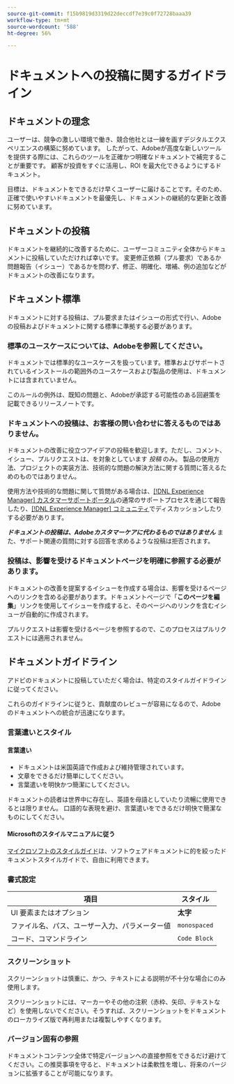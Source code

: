 ```yaml
---
source-git-commit: f15b9819d3319d22deccdf7e39c0f72728baaa39
workflow-type: tm+mt
source-wordcount: '588'
ht-degree: 56%

---
```

# ドキュメントへの投稿に関するガイドライン

## ドキュメントの理念

ユーザーは、競争の激しい環境で働き、競合他社とは一線を画すデジタルエクスペリエンスの構築に努めています。 したがって、Adobeが高度な新しいツールを提供する際には、これらのツールを正確かつ明確なドキュメントで補完することが重要です。 顧客が投資をすぐに活用し、ROI を最大化できるようにするドキュメント。

目標は、ドキュメントをできるだけ早くユーザーに届けることです。そのため、正確で使いやすいドキュメントを最優先し、ドキュメントの継続的な更新と改善に努めています。

## ドキュメントの投稿

ドキュメントを継続的に改善するために、ユーザーコミュニティ全体からドキュメントに投稿していただければ幸いです。 変更修正依頼（プル要求）であるか問題報告（イシュー）であるかを問わず、修正、明確化、増補、例の追加などがドキュメントの改善になります。

## ドキュメント標準

ドキュメントに対する投稿は、プル要求またはイシューの形式で行い、Adobeの投稿およびドキュメントに関する標準に準拠する必要があります。

### 標準のユースケースについては、Adobeを参照してください。

ドキュメントでは標準的なユースケースを扱っています。標準およびサポートされているインストールの範囲外のユースケースおよび製品の使用は、ドキュメントには含まれていません。

このルールの例外は、既知の問題と、Adobeが承認する可能性のある回避策を記載できるリリースノートです。

### ドキュメントへの投稿は、お客様の問い合わせに答えるものではありません。

ドキュメントの改善に役立つアイデアの投稿を歓迎します。ただし、コメント、イシュー、プルリクエストは、を対象としています *投稿* のみ。 製品の使用方法、プロジェクトの実装方法、技術的な問題の解決方法に関する質問に答えるためのものではありません。

使用方法や技術的な問題に関して質問がある場合は、[[!DNL Experience Manager] カスタマーサポートポータル](https://experienceleague.adobe.com/?support-solution=Experience+Manager&amp;lang=ja#home)の通常のサポートプロセスを通じて報告したり、[[!DNL Experience Manager]  コミュニティ](https://experienceleaguecommunities.adobe.com/t5/adobe-experience-manager/ct-p/adobe-experience-manager-community?profile.language=ja)でディスカッションしたりする必要があります。

***ドキュメントの投稿は、Adobeカスタマーケアに代わるものではありません*** また、サポート関連の質問に対する回答を求めるような投稿は拒否されます。

### 投稿は、影響を受けるドキュメントページを明確に参照する必要があります。

ドキュメントの改善を提案するイシューを作成する場合は、影響を受けるページへのリンクを含める必要があります。ドキュメントページで「**このページを編集**」リンクを使用してイシューを作成すると、そのページへのリンクを含むイシューが自動的に作成されます。

プルリクエストは影響を受けるページを参照するので、このプロセスはプルリクエストには適用されません。

## ドキュメントガイドライン

アドビのドキュメントに投稿していただく場合は、特定のスタイルガイドラインに従ってください。

これらのガイドラインに従うと、貢献度のレビューが容易になるので、Adobeのドキュメントへの統合が迅速になります。

### 言葉遣いとスタイル

#### 言葉遣い

* ドキュメントは米国英語で作成および維持管理されています。
* 文章をできるだけ簡単にしてください。
* 言葉遣いを明快かつ簡潔にしてください。

ドキュメントの読者は世界中に存在し、英語を母語としていたり流暢に使用できるとは限りません。 口語的な表現を避け、言葉遣いをできるだけ明快で簡潔なものにしてください。

#### Microsoftのスタイルマニュアルに従う

[マイクロソフトのスタイルガイド](https://learn.microsoft.com/ja-jp/style-guide/welcome/)は、ソフトウェアドキュメントに的を絞ったドキュメントスタイルガイドで、自由に利用できます。

### 書式設定

| 項目 | スタイル |
| -------------------------------------------- | ---------------- |
| UI 要素またはオプション | **太字** |
| ファイル名、パス、ユーザー入力、パラメーター値 | `monospaced` |
| コード、コマンドライン | ```Code Block``` |

### スクリーンショット

スクリーンショットは慎重に、かつ、テキストによる説明が不十分な場合にのみ使用します。

スクリーンショットには、マーカーやその他の注釈（赤枠、矢印、テキストなど）を使用しないでください。そうすれば、スクリーンショットをドキュメントのローカライズ版で再利用または複製しやすくなります。

### バージョン固有の参照

ドキュメントコンテンツ全体で特定バージョンへの直接参照をできるだけ避けてください。この推奨事項を守ると、ドキュメントは柔軟性を増し、将来のバージョンに拡張することが可能になります。
